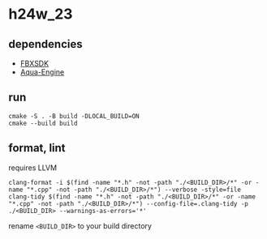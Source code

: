 # h24w_23

## dependencies

- [FBXSDK](https://aps.autodesk.com/developer/overview/fbx-sdk)
- [Aqua-Engine](https://github.com/kavos113/aqua-engine)

## run

```shell
cmake -S . -B build -DLOCAL_BUILD=ON
cmake --build build
```

## format, lint

requires LLVM

```shell
clang-format -i $(find -name "*.h" -not -path "./<BUILD_DIR>/*" -or -name "*.cpp" -not -path "./<BUILD_DIR>/*") --verbose -style=file
clang-tidy $(find -name "*.h" -not -path "./<BUILD_DIR>/*" -or -name "*.cpp" -not -path "./<BUILD_DIR>/*") --config-file=.clang-tidy -p ./<BUILD_DIR> --warnings-as-errors='*'
```

rename `<BUILD_DIR>` to your build directory